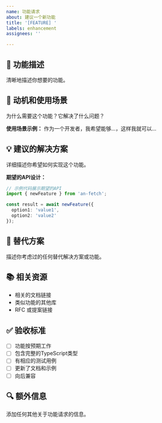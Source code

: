 ```yaml
---
name: 功能请求
about: 建议一个新功能
title: '[FEATURE] '
labels: enhancement
assignees: ''

---
```


## 🚀 功能描述
清晰地描述你想要的功能。

## 💭 动机和使用场景
为什么需要这个功能？它解决了什么问题？

**使用场景示例：**
作为一个开发者，我希望能够...，这样我就可以...

## 💡 建议的解决方案
详细描述你希望如何实现这个功能。

**期望的API设计：**
```typescript
// 示例代码展示期望的API
import { newFeature } from 'an-fetch';

const result = await newFeature({
  option1: 'value1',
  option2: 'value2'
});
```

## 🔄 替代方案
描述你考虑过的任何替代解决方案或功能。

## 📚 相关资源
- 相关的文档链接
- 类似功能的其他库
- RFC 或提案链接

## ✅ 验收标准
- [ ] 功能按预期工作
- [ ] 包含完整的TypeScript类型
- [ ] 有相应的测试用例
- [ ] 更新了文档和示例
- [ ] 向后兼容

## 🔍 额外信息
添加任何其他关于功能请求的信息。